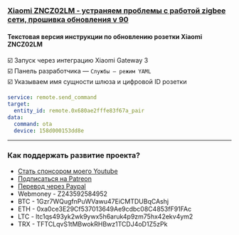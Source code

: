 ### [Xiaomi ZNCZ02LM - устраняем проблемы с работой zigbee сети, прошивка обновления v 90](https://youtu.be/4YD3qf5lw-A)

#### Текстовая версия инструкции по обновлению розетки Xiaomi ZNCZ02LM

:ballot_box_with_check: Запуск через интеграцию Xiaomi Gateway 3    
:ballot_box_with_check: Панель разработчика — `Службы — режим YAML`    
:ballot_box_with_check: Указываем имя сущности шлюза и цифровой ID розетки    

```yaml
service: remote.send_command
target: 
  entity_id: remote.0x680ae2fffe83f67a_pair
data:
  command: ota
  device: 158d000153dd8e
```

____
### Как поддержать развитие проекта?
* [Стать спонсором моего Youtube](http://kvazis.link/sponsorship)
* [Подписаться на Patreon](http://kvazis.link/patreon)
* [Перевод через Paypal](http://kvazis.link/paypal)
* Webmoney - Z243592584952
* BTC - 1Gzr7WQugfnPuWVawu47EiCMTDUBqCAshj
* ETH - 0xa0ce3E29Cf537013649Ae9cdbc08C4853fF91FAc
* LTC - ltc1qs493yk2wk9ywx5h6aruk4p9zm75hx42ekv4ym2
* TRX - TFTCLqvS1tMBwokRHBwz1TCDJ4oD1Z5zPk